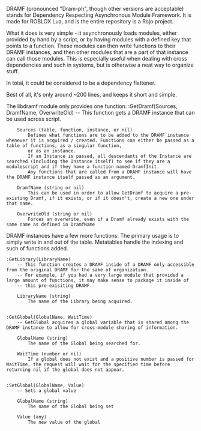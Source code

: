 DRAMF (pronounced "Dram-ph", though other versions are acceptable) stands for Dependency Respecting Asynchronous Module Framework. It is made for ROBLOX Lua, and is the entire repository is a Rojo project.

What it does is very simple - it asynchronously loads modules, either provided by hand by a script, or by having modules with a defined key that points to a function.
These modules can then write functions to their DRAMF instances, and then other modules that are a part of that instance can call those modules. This is especially
useful when dealing with cross dependencies and such in systems, but is otherwise a neat way to organize stuff.

In total, it could be considered to be a dependency flattener.

Best of all, it's only around ~200 lines, and keeps it short and simple.

The libdramf module only provides one function:
    :GetDramf(Sources, DramfName, OverwriteOld) -- This function gets a DRAMF instance that can be used across script.

        Sources (table, function, instance, or nil)
            Defines what functions are to be added to the DRAMF instance whenever it is acquired / created. Functions can either be passed as a table of functions, as a singular function,
            or as an instance.
            If an Instance is passed, all descendants of the Instance are searched (including the Instance itself) to see if they are a modulescript and if they have a function named DramfInit.
            Any functions that are called from a DRAMF instance will have the DRAMF instance itself passed as an argument.

        DramfName (string or nil)
            This can be used in order to allow GetDramf to acquire a pre-existing Dramf, if it exists, or if it doesn't, create a new one under that name.

        OverwriteOld (string or nil)
            Forces an overwrite, even if a Dramf already exists with the same name as defined in DramfName
    

DRAMF instances have a few more functions:
    The primary usage is to simply write in and out of the table. Metatables handle the indexing and such of functions added.

    :GetLibrary(LibraryName)
        -- This function creates a DRAMF inside of a DRAMF only accessible from the original DRAMF for the sake of organization.
        -- For example, if you had a very large module that provided a large amount of functions, it may make sense to package it inside of 
        -- this pre-exisiting DRAMF.

        LibraryName (string)
            The name of the Library being acquired.
    

    :GetGlobal(GlobalName, WaitTime)
        -- GetGlobal acquires a global variable that is shared among the DRAMF instance to allow for cross-module sharing of information.
        
        GlobalName (string)
            The name of the Global being searched for.

        WaitTime (number or nil)
            If a global does not exist and a positive number is passed for WaitTime, the request will wait for the specified time before returning nil if the global does not appear.
    

    :SetGlobal(GlobalName, Value)
        -- Sets a global value

        GlobalName (string)
            The name of the Global being set

        Value (any)
            The new value of the global
    